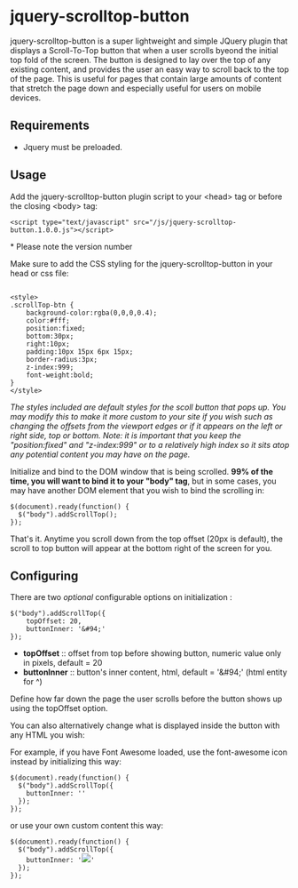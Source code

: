 jquery-scrolltop-button
=======================

jquery-scrolltop-button is a super lightweight and simple JQuery plugin that displays a Scroll-To-Top button that when a user scrolls byeond the initial top fold of the screen.  The button is designed to lay over the top of any existing content, and provides the user an easy way to scroll back to the top of the page.  This is useful for pages that contain large amounts of content that stretch the page down and especially useful for users on mobile devices.

<h2>Requirements</h2>
<ul>
    <li>Jquery must be preloaded.</li>
</ul>

<h2>Usage</h2>
<p>Add the jquery-scrolltop-button plugin script to your &#60;head&#62; tag or before the closing &#60;body&#62; tag:</p> 
<pre><code>&#60;script type="text/javascript" src="/js/jquery-scrolltop-button.1.0.0.js"&#62;&#60;/script&#62;
</code></pre>
<p>* Please note the version number</p>
<p>Make sure to add the CSS styling for the jquery-scrolltop-button in your head or css file:</p>
<pre><code>
&#60;style&#62;
.scrollTop-btn {
	background-color:rgba(0,0,0,0.4);
	color:#fff;
	position:fixed;
	bottom:30px;
	right:10px;
	padding:10px 15px 6px 15px;
	border-radius:3px;
	z-index:999;
	font-weight:bold;
}
&#60;/style&#62;
</code></pre>
<p><em>The styles included are default styles for the scoll button that pops up.  You may modify this to make it more custom to your site if you wish such as changing the offsets from the viewport edges or if it appears on the left or right side, top or bottom. Note: it is important that you keep the "position:fixed" and "z-index:999" or to a relatively high index so it sits atop any potential content you may have on the page.</em></p>

<p>Initialize and bind to the DOM window that is being scrolled. <strong>99% of the time, you will want to bind it to your "body" tag</strong>, but in some cases, you may have another DOM element that you wish to bind the scrolling in:</p>
<pre><code>$(document).ready(function() { 
  $("body").addScrollTop();
});
</code></pre>

<p>That's it.  Anytime you scroll down from the top offset (20px is default), the scroll to top button will appear at the bottom right of the screen for you.</p>

<h2>Configuring</h2>
<p>There are two <i>optional</i> configurable options on initialization :</p>
<pre><code>$("body").addScrollTop({
    topOffset: 20,
    buttonInner: '&amp;#94;' 
});</code></pre>


<ul>
    <li><strong>topOffset</strong> :: offset from top before showing button, numeric value only in pixels, default = 20</li>
    <li><strong>buttonInner</strong> :: button's inner content, html, default = '&amp;#94;' (html entity for ^)</li>
</ul>

<p>Define how far down the page the user scrolls before the button shows up using the topOffset option.</p>  

<p>You can also alternatively change what is displayed inside the button with any HTML you wish:</p> 

<p>For example, if you have Font Awesome loaded, use the font-awesome icon instead by initializing this way:</p>
<pre><code>$(document).ready(function() { 
  $("body").addScrollTop({
  	buttonInner: '<i class="fa fa-chevron-up"></i>'
  });
});
</code></pre>

<p>or use your own custom content this way:</p>
<pre><code>$(document).ready(function() { 
  $("body").addScrollTop({
  	buttonInner: '<img src="/images/scroll_button.png" />'
  });
});
</code></pre>

